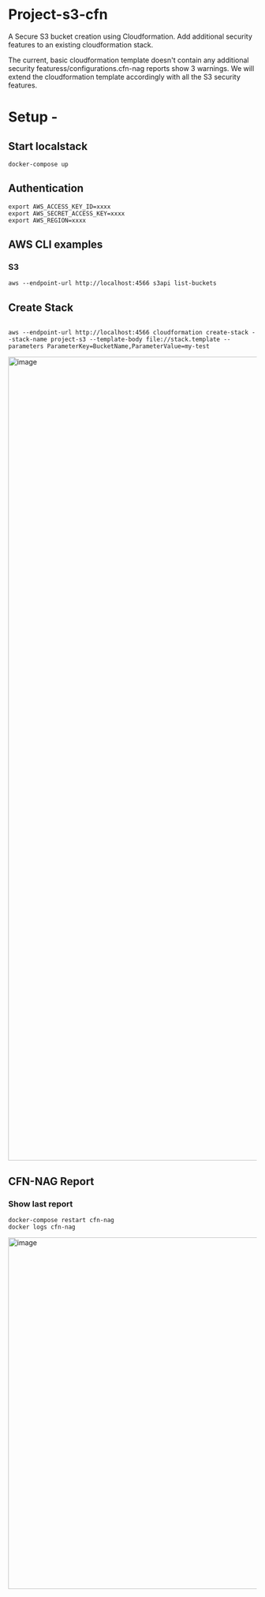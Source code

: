 # Project-s3-cfn
A Secure S3 bucket creation using Cloudformation.
Add additional security features to an existing cloudformation stack.

The current, basic cloudformation template doesn't contain any additional security featuress/configurations.cfn-nag reports show 3 warnings. We will extend the cloudformation template accordingly with all the S3 security features. 

# Setup - 

## Start localstack

```shell
docker-compose up
```

## Authentication
```shell
export AWS_ACCESS_KEY_ID=xxxx
export AWS_SECRET_ACCESS_KEY=xxxx
export AWS_REGION=xxxx
```
## AWS CLI examples
### S3
```shell
aws --endpoint-url http://localhost:4566 s3api list-buckets
```

## Create Stack
```shell

aws --endpoint-url http://localhost:4566 cloudformation create-stack --stack-name project-s3 --template-body file://stack.template --parameters ParameterKey=BucketName,ParameterValue=my-test

```

<img width="1630" alt="image" src="https://user-images.githubusercontent.com/82893856/204152978-2d9460f8-dd86-4be4-aa3d-8c642c378acb.png">

## CFN-NAG Report

### Show last report

```shell
docker-compose restart cfn-nag
docker logs cfn-nag

```

<img width="713" alt="image" src="https://user-images.githubusercontent.com/82893856/204153034-91d75d08-fd3d-4775-8197-9575942ec903.png">



